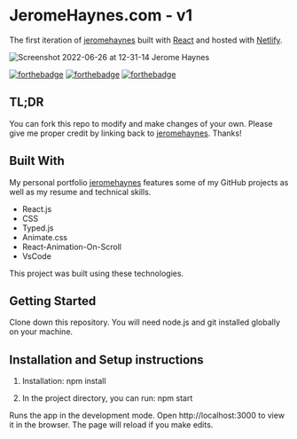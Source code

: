 # JeromeHaynes.com - v1

The first iteration of [jeromehaynes](https://www.jeromehaynes.com/) built with [React](https://reactjs.org/) and hosted with [Netlify](https://www.netlify.com/).

![Screenshot 2022-06-26 at 12-31-14 Jerome Haynes](https://user-images.githubusercontent.com/84602714/175824322-acc2122b-a20f-4109-a28d-5aaa9ff57887.png)

[![forthebadge](https://forthebadge.com/images/badges/built-with-swag.svg)](https://forthebadge.com) [![forthebadge](https://forthebadge.com/images/badges/made-with-javascript.svg)](https://forthebadge.com) [![forthebadge](https://forthebadge.com/images/badges/uses-css.svg)](https://forthebadge.com)

## TL;DR

You can fork this repo to modify and make changes of your own. Please give me proper credit by linking back to [jeromehaynes](https://www.jeromehaynes.com/). Thanks!

## Built With

My personal portfolio [jeromehaynes](https://www.jeromehaynes.com/) features some of my GitHub projects as well as my resume and technical skills.

- React.js
- CSS
- Typed.js
- Animate.css
- React-Animation-On-Scroll
- VsCode

This project was built using these technologies.

## Getting Started

Clone down this repository. You will need node.js and git installed globally on your machine.

## Installation and Setup instructions

1. Installation: npm install

2. In the project directory, you can run: npm start

Runs the app in the development mode.
Open http://localhost:3000 to view it in the browser. The page will reload if you make edits.


